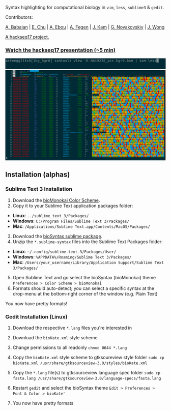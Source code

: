 Syntax highlighting for computational biology in `vim`, `less`, `sublime3` & `gedit`.

Contributors:

[A. Babaian](https://github.com/ababaian) \| [E. Chu](https://github.com/echu113) \| [A. Ebou](https://github.com/ebedthan) \| [A. Fegen](https://github.com/alyeffy) \| [J. Kam](https://github.com/lazypanda10117) \| [G. Novakovskiy](https://github.com/fransilvion) \| [J. Wong](https://github.com/Jwong684)

[A hackseq17 project.](https://www.hackseq.com)

### [Watch the hackseq17 presentation (~5 min)](https://youtu.be/dHYN3E7edhY?t=6m28s)

![Example less command](img/sam-less_command.png)
![Example .sam in less](img/sam-less.png)

## Installation (alphas)

### Sublime Text 3 Installation

1. Download the [bioMonokai Color Scheme](https://github.com/ababaian/bioSyntax/blob/master/dev/theme/sublime/Color%20Scheme%20-%20bioSyntax.sublime-package).
2. Copy it to your Sublime Text application packages folder:
- **Linux**: `../sublime_text_3/Packages/`
- **Windows**: `C:/Program Files/Sublime Text 3/Packages/`
- **Mac**: `/Applications/Sublime Text.app/Contents/MacOS/Packages/`
3. Download the [bioSyntax sublime package](https://github.com/ababaian/bioSyntax/blob/master/syntax/bioSyntax_sublime_RELEASE.zip).
4. Unzip the `*.sublime-syntax` files into the Sublime Text Packages folder:
- **Linux**: `~/.config/sublime-text-3/Packages/User/`
- **Windows**: `%APPDATA%/Roaming/Sublime Text 3/Packages/`
- **Mac**: `/Users/your_username/Library/Application Support/Sublime Text 3/Packages/`
5. Open Sublime Text and go select the bioSyntax (bioMonokai) theme
`Preferences > Color Scheme > bioMonokai`
6. Formats should auto-detect; you can select a specific syntax at the drop-menu at the bottom-right corner of the window (e.g. Plain Text)

You now have pretty formats!

### Gedit Installation (Linux)
1. Download the respective `*.lang` files you're interested in
2. Download the `bioKate.xml` style scheme
 
3. Change permissions to all readonly
	`chmod 0644 *.lang`

4. Copy the `bioKate.xml` style scheme to gtksoureview style folder
	`sudo cp bioKate.xml /usr/share/gtksourceview-3.0/styles/bioKate.xml`

5. Copy the `*.lang` file(s) to gtksourceview language spec folder
	`sudo cp fasta.lang /usr/share/gtksourceview-3.0/language-specs/fasta.lang`

6. Restart `gedit` and select the bioSyntax theme
	`Edit > Preferences > Font & Color > bioKate'`
7.  You now have pretty formats 

